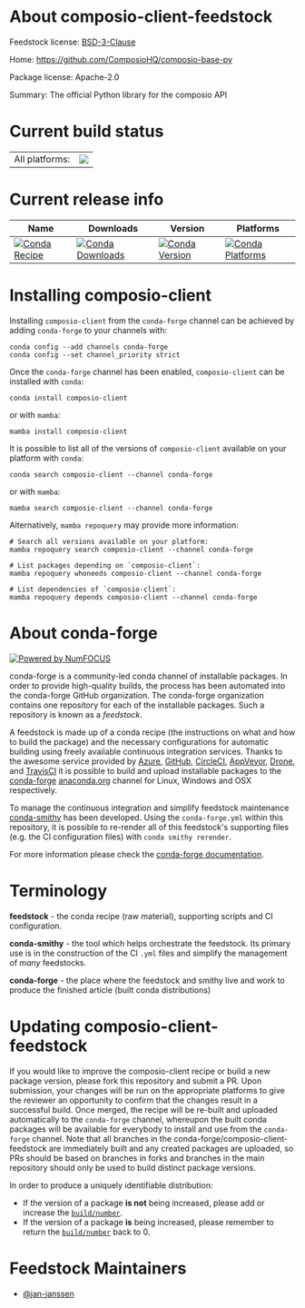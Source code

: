 About composio-client-feedstock
===============================

Feedstock license: [BSD-3-Clause](https://github.com/conda-forge/composio-client-feedstock/blob/main/LICENSE.txt)

Home: https://github.com/ComposioHQ/composio-base-py

Package license: Apache-2.0

Summary: The official Python library for the composio API

Current build status
====================


<table><tr><td>All platforms:</td>
    <td>
      <a href="https://dev.azure.com/conda-forge/feedstock-builds/_build/latest?definitionId=26431&branchName=main">
        <img src="https://dev.azure.com/conda-forge/feedstock-builds/_apis/build/status/composio-client-feedstock?branchName=main">
      </a>
    </td>
  </tr>
</table>

Current release info
====================

| Name | Downloads | Version | Platforms |
| --- | --- | --- | --- |
| [![Conda Recipe](https://img.shields.io/badge/recipe-composio--client-green.svg)](https://anaconda.org/conda-forge/composio-client) | [![Conda Downloads](https://img.shields.io/conda/dn/conda-forge/composio-client.svg)](https://anaconda.org/conda-forge/composio-client) | [![Conda Version](https://img.shields.io/conda/vn/conda-forge/composio-client.svg)](https://anaconda.org/conda-forge/composio-client) | [![Conda Platforms](https://img.shields.io/conda/pn/conda-forge/composio-client.svg)](https://anaconda.org/conda-forge/composio-client) |

Installing composio-client
==========================

Installing `composio-client` from the `conda-forge` channel can be achieved by adding `conda-forge` to your channels with:

```
conda config --add channels conda-forge
conda config --set channel_priority strict
```

Once the `conda-forge` channel has been enabled, `composio-client` can be installed with `conda`:

```
conda install composio-client
```

or with `mamba`:

```
mamba install composio-client
```

It is possible to list all of the versions of `composio-client` available on your platform with `conda`:

```
conda search composio-client --channel conda-forge
```

or with `mamba`:

```
mamba search composio-client --channel conda-forge
```

Alternatively, `mamba repoquery` may provide more information:

```
# Search all versions available on your platform:
mamba repoquery search composio-client --channel conda-forge

# List packages depending on `composio-client`:
mamba repoquery whoneeds composio-client --channel conda-forge

# List dependencies of `composio-client`:
mamba repoquery depends composio-client --channel conda-forge
```


About conda-forge
=================

[![Powered by
NumFOCUS](https://img.shields.io/badge/powered%20by-NumFOCUS-orange.svg?style=flat&colorA=E1523D&colorB=007D8A)](https://numfocus.org)

conda-forge is a community-led conda channel of installable packages.
In order to provide high-quality builds, the process has been automated into the
conda-forge GitHub organization. The conda-forge organization contains one repository
for each of the installable packages. Such a repository is known as a *feedstock*.

A feedstock is made up of a conda recipe (the instructions on what and how to build
the package) and the necessary configurations for automatic building using freely
available continuous integration services. Thanks to the awesome service provided by
[Azure](https://azure.microsoft.com/en-us/services/devops/), [GitHub](https://github.com/),
[CircleCI](https://circleci.com/), [AppVeyor](https://www.appveyor.com/),
[Drone](https://cloud.drone.io/welcome), and [TravisCI](https://travis-ci.com/)
it is possible to build and upload installable packages to the
[conda-forge](https://anaconda.org/conda-forge) [anaconda.org](https://anaconda.org/)
channel for Linux, Windows and OSX respectively.

To manage the continuous integration and simplify feedstock maintenance
[conda-smithy](https://github.com/conda-forge/conda-smithy) has been developed.
Using the ``conda-forge.yml`` within this repository, it is possible to re-render all of
this feedstock's supporting files (e.g. the CI configuration files) with ``conda smithy rerender``.

For more information please check the [conda-forge documentation](https://conda-forge.org/docs/).

Terminology
===========

**feedstock** - the conda recipe (raw material), supporting scripts and CI configuration.

**conda-smithy** - the tool which helps orchestrate the feedstock.
                   Its primary use is in the construction of the CI ``.yml`` files
                   and simplify the management of *many* feedstocks.

**conda-forge** - the place where the feedstock and smithy live and work to
                  produce the finished article (built conda distributions)


Updating composio-client-feedstock
==================================

If you would like to improve the composio-client recipe or build a new
package version, please fork this repository and submit a PR. Upon submission,
your changes will be run on the appropriate platforms to give the reviewer an
opportunity to confirm that the changes result in a successful build. Once
merged, the recipe will be re-built and uploaded automatically to the
`conda-forge` channel, whereupon the built conda packages will be available for
everybody to install and use from the `conda-forge` channel.
Note that all branches in the conda-forge/composio-client-feedstock are
immediately built and any created packages are uploaded, so PRs should be based
on branches in forks and branches in the main repository should only be used to
build distinct package versions.

In order to produce a uniquely identifiable distribution:
 * If the version of a package **is not** being increased, please add or increase
   the [``build/number``](https://docs.conda.io/projects/conda-build/en/latest/resources/define-metadata.html#build-number-and-string).
 * If the version of a package **is** being increased, please remember to return
   the [``build/number``](https://docs.conda.io/projects/conda-build/en/latest/resources/define-metadata.html#build-number-and-string)
   back to 0.

Feedstock Maintainers
=====================

* [@jan-janssen](https://github.com/jan-janssen/)

